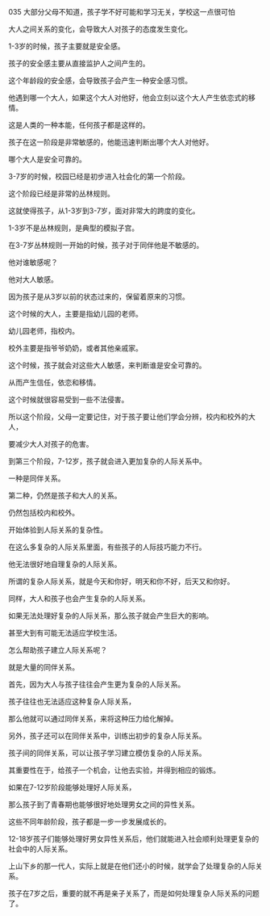  035 大部分父母不知道，孩子学不好可能和学习无关，学校这一点很可怕





大人之间关系的变化，会导致大人对孩子的态度发生变化。



1-3岁的时候，孩子主要就是安全感。

孩子的安全感主要从直接监护人之间产生的。

这个年龄段的安全感，会导致孩子会产生一种安全感习惯。

他遇到哪一个大人，如果这个大人对他好，他会立刻以这个大人产生依恋式的移情。

这是人类的一种本能，任何孩子都是这样的。

孩子在这一阶段是非常敏感的，他能迅速判断出哪个大人对他好。

哪个大人是安全可靠的。



3-7岁的时候，校园已经是初步进入社会化的第一个阶段。

这个阶段已经是非常的丛林规则。

这就使得孩子，从1-3岁到3-7岁，面对非常大的跨度的变化。

1-3岁不是丛林规则，是典型的模拟子宫。

在3-7岁丛林规则一开始的时候，孩子对于同伴他是不敏感的。

他对谁敏感呢？

他对大人敏感。

因为孩子是从3岁以前的状态过来的，保留着原来的习惯。

这个时候的大人，主要是指幼儿园的老师。

幼儿园老师，指校内。

校外主要是指爷爷奶奶，或者其他亲戚家。

这个时候，孩子就会对这些大人敏感，来判断谁是安全可靠的。

从而产生信任，依恋和移情。

这个时候就很容易受到一些不法侵害。



所以这个阶段，父母一定要记住，对于孩子要让他们学会分辨，校内和校外的大人，

要减少大人对孩子的危害。



到第三个阶段，7-12岁，孩子就会进入更加复杂的人际关系中。

一种是同伴关系。

第二种，仍然是孩子和大人的关系。

仍然包括校内和校外。

开始体验到人际关系的复杂性。

在这么多复杂的人际关系里面，有些孩子的人际技巧能力不行。

他无法很好地自理复杂的人际关系。

所谓的复杂人际关系，就是今天和你好，明天和你不好，后天又和你好。

同样，大人和孩子也会产生复杂的人际关系。

如果无法处理好复杂的人际关系，那么孩子就会产生巨大的影响。

甚至大到有可能无法适应学校生活。



怎么帮助孩子建立人际关系呢？

就是大量的同伴关系。



首先，因为大人与孩子往往会产生更为复杂的人际关系。

孩子往往也无法适应这种复杂人际关系，

那么他就可以通过同伴关系，来将这种压力给化解掉。



另外，孩子还可以在同伴关系中，训练出初步的复杂人际关系。

孩子间的同伴关系，可以让孩子学习建立模仿复杂的人际关系。

其重要性在于，给孩子一个机会，让他去实验，并得到相应的锻炼。



如果在7-12岁阶段能够处理好人际关系，

那么孩子到了青春期也能够很好地处理男女之间的异性关系。



这些不同年龄阶段，孩子都是一步一步发展成长的。

12-18岁孩子们能够处理好男女异性关系后，他们就能进入社会顺利处理更复杂的社会中的人际关系。



上山下乡的那一代人，实际上就是在他们还小的时候，就学会了处理复杂的人际关系。

孩子在7岁之后，重要的就不再是亲子关系了，而是如何处理复杂人际关系的问题了。



